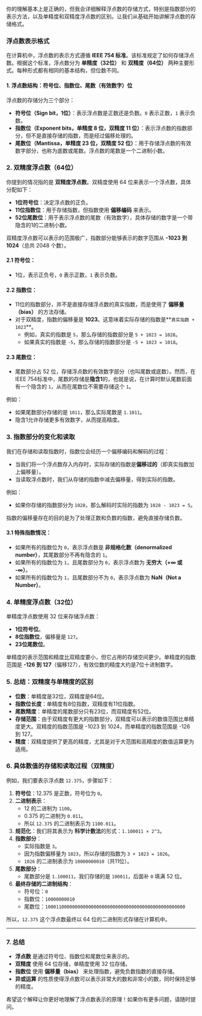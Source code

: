 你的理解基本上是正确的，但我会详细解释浮点数的存储方式，特别是指数部分的表示方法，以及单精度和双精度浮点数的区别。让我们从基础开始讲解浮点数的存储格式。

### 浮点数表示格式
在计算机中，浮点数的表示方式遵循 **IEEE 754 标准**。该标准规定了如何存储浮点数。根据这个标准，浮点数分为 **单精度（32位）** 和 **双精度（64位）** 两种主要形式。每种形式都有相同的基本结构，但位数不同。

#### 1. **浮点数结构：符号位、指数位、尾数（有效数字）位**
浮点数的存储分为三个部分：
- **符号位（Sign bit，1位）**：表示浮点数是正数还是负数。`0` 表示正数，`1` 表示负数。
- **指数位（Exponent bits，单精度 8 位，双精度 11 位）**：表示浮点数的指数部分，但不是直接存储的指数，而是经过偏移处理的。
- **尾数位（Mantissa，单精度 23 位，双精度 52 位）**：用于存储浮点数的有效数字部分，也称为底数或尾数。浮点数的尾数是一个二进制小数。

### 2. **双精度浮点数（64位）**
你提到的情况指的是 **双精度浮点数**。双精度使用 64 位来表示一个浮点数，具体分配如下：

- **1位符号位**：决定浮点数的正负。
- **11位指数位**：用于存储指数，但指数使用 **偏移编码** 来表示。
- **52位尾数位**：用于表示浮点数的尾数（有效数字），具体存储的数字是一个带隐含的1的二进制小数。

双精度浮点数可以表示的范围极广，指数部分能够表示的数字范围从 **-1023 到 1024**（总共 2048 个数）。

#### 2.1 **符号位**：
- 1位，表示正负号，`0` 表示正数，`1` 表示负数。

#### 2.2 **指数位**：
- 11位的指数部分，并不是直接存储浮点数的真实指数，而是使用了 **偏移量（bias）** 的方法存储。
- 对于双精度，指数的偏移量是 **1023**。这意味着实际存储的指数是**`真实指数 + 1023`**。
  - 例如，真实的指数是 `5`，那么存储的指数部分是 `5 + 1023 = 1028`。
  - 如果真实的指数是 `-5`，那么存储的指数部分是 `-5 + 1023 = 1018`。

#### 2.3 **尾数位**：
- 尾数部分占 52 位，存储浮点数的有效数字部分（也叫尾数或底数）。然而，在IEEE 754标准中，尾数的存储是**隐含1**的，也就是说，在计算时默认尾数前面有一个隐含的 `1`，从而在尾数位不需要存储这个 `1`。

例如：
- 如果尾数部分存储的是 `1011`，那么实际尾数是 `1.1011`。
- 隐含1允许存储更多有效数字，从而提高精度。

### 3. **指数部分的变化和读取**
我们在存储和读取指数时，指数位会经历一个偏移编码和解码的过程：
- 当我们将一个浮点数存入内存时，实际存储的指数是**偏移过的**（即真实指数加上偏移量）。
- 当读取浮点数时，我们从存储的指数中减去偏移量，得到实际的指数。

例如：
- 如果你存储的指数部分为 `1028`，那么解码时实际的指数为 `1028 - 1023 = 5`。

指数的偏移量存在的目的是为了处理正数和负数的指数，避免直接存储负数。

#### 3.1 **特殊指数情况**：
- 如果所有的指数位为 `0`，表示浮点数是 **非规格化数（denormalized number）**，其尾数部分不再有隐含的 `1`。
- 如果所有的指数位为 `1`，且尾数部分为 `0`，表示浮点数为 **无穷大（+∞ 或 -∞）**。
- 如果所有的指数位为 `1`，且尾数部分不为 `0`，表示浮点数为 **NaN（Not a Number）**。

### 4. **单精度浮点数（32位）**
单精度浮点数使用 32 位来存储浮点数：
- **1位符号位**。
- **8位指数位**，偏移量是 `127`。
- **23位尾数位**。

单精度的表示范围和精度比双精度要小，但它占用的存储空间更少。单精度的指数范围是 **-126 到 127**（偏移127），有效位数的精度大约是7位十进制数字。

### 5. **总结：双精度与单精度的区别**
- **位数**：单精度是32位，双精度是64位。
- **指数位长度**：单精度有8位指数，双精度有11位指数。
- **尾数精度**：单精度的尾数部分只有23位，而双精度有52位。
- **存储范围**：由于双精度有更大的指数部分，双精度可以表示的数值范围比单精度更大。双精度的指数范围是 -1023 到 1024，而单精度的指数范围是 -126 到 127。
- **精度**：双精度提供了更高的精度，尤其是对于大范围和高精度的数值运算更为适用。

### 6. **具体数值的存储和读取过程（双精度）**
例如，我们要表示浮点数 `12.375`，步骤如下：
1. **符号位**：12.375 是正数，符号位为 `0`。
2. **二进制表示**：
   - 12 的二进制为 `1100`。
   - 0.375 的二进制为 `0.011`。
   - 所以 `12.375` 的二进制表示为 `1100.011`。
3. **规范化**：我们将其表示为 **科学计数法**的形式：`1.100011 × 2^3`。
4. **指数部分**：
   - 实际指数是 `3`。
   - 因为指数偏移量为 `1023`，所以存储的指数为 `3 + 1023 = 1026`。
   - `1026` 的二进制表示为 `10000000010`（共11位）。
5. **尾数部分**：
   - 尾数部分是 `1.100011`，我们存储的是 `100011`，后面补 `0` 填满 52 位。
6. **最终存储的二进制结构**：
   - 符号位：`0`
   - 指数位：`10000000010`
   - 尾数位：`1000110000000000000000000000000000000000000000000000`

所以，`12.375` 这个浮点数最终以 64 位的二进制形式存储在计算机中。

---

### 7. **总结**

- **浮点数** 是通过符号位、指数位和尾数位来表示的。
- **双精度** 使用 64 位存储，单精度使用 32 位存储。
- **指数位** 使用 **偏移量（bias）** 来处理指数，避免负数指数的直接存储。
- **异或运算** 的性质使得浮点数可以表示非常大的数和非常小的数，同时保持足够的精度。

希望这个解释让你更好地理解了浮点数表示的原理！如果你有更多问题，请随时提问。